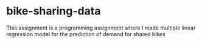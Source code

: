 # bike-sharing-data
This assignment is a programming assignment where I made multiple linear regression model for the prediction of demand for shared bikes
